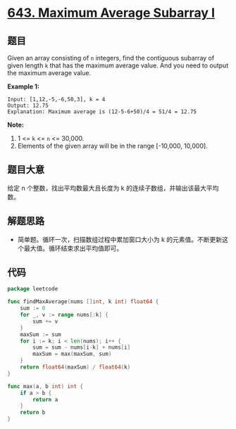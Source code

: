 # [643. Maximum Average Subarray I](https://leetcode.com/problems/maximum-average-subarray-i/)

## 题目

Given an array consisting of `n` integers, find the contiguous subarray of given length `k` that has the maximum average value. And you need to output the maximum average value.

**Example 1:**

```
Input: [1,12,-5,-6,50,3], k = 4
Output: 12.75
Explanation: Maximum average is (12-5-6+50)/4 = 51/4 = 12.75
```

**Note:**

1. 1 <= `k` <= `n` <= 30,000.
2. Elements of the given array will be in the range [-10,000, 10,000].

## 题目大意

给定 n 个整数，找出平均数最大且长度为 k 的连续子数组，并输出该最大平均数。

## 解题思路

- 简单题。循环一次，扫描数组过程中累加窗口大小为 k 的元素值。不断更新这个最大值。循环结束求出平均值即可。

## 代码

```go
package leetcode

func findMaxAverage(nums []int, k int) float64 {
    sum := 0
    for _, v := range nums[:k] {
        sum += v
    }
    maxSum := sum
    for i := k; i < len(nums); i++ {
        sum = sum - nums[i-k] + nums[i]
        maxSum = max(maxSum, sum)
    }
    return float64(maxSum) / float64(k)
}

func max(a, b int) int {
    if a > b {
        return a
    }
    return b
}
```